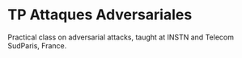 # TP Attaques Adversariales

Practical class on adversarial attacks, taught at INSTN and Telecom SudParis, France.
